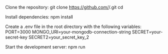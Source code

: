 Clone the repository:
git clone https://github.com/<your-username>/<repository-name>.git
cd <repository-name>

Install dependencies:
npm install

Create a .env file in the root directory with the following variables:
PORT=3000
MONGO_URI=your-mongodb-connection-string
SECRET=your-secret-key
SECRET2=your_secret_key_2

Start the development server:
npm run
